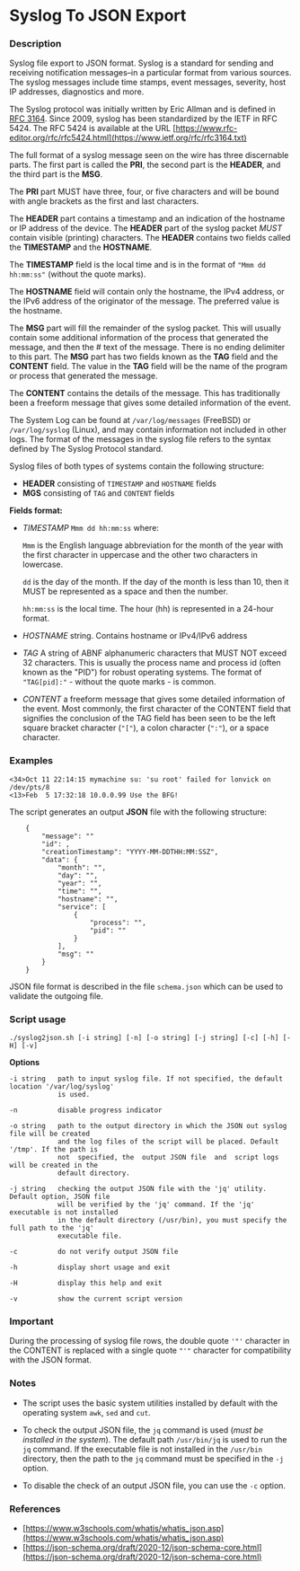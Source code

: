 # Syslog To JSON Export

### Description

Syslog file export to JSON format. Syslog is a standard for sending and receiving notification messages–in a particular format from various sources. The syslog messages include time stamps, event messages, severity, host IP addresses, diagnostics and more.

The Syslog protocol was initially written by Eric Allman and is defined in [RFC 3164](https://www.ietf.org/rfc/rfc3164.txt). Since 2009, syslog has been standardized by the IETF in RFC 5424. The RFC 5424 is available at the URL  [https://www.rfc-editor.org/rfc/rfc5424.html](https://www.ietf.org/rfc/rfc3164.txt)

The full format of a syslog message seen on the wire has three discernable parts. The first part is called the **PRI**, the second part is the **HEADER**, and the third part is the **MSG**.

The **PRI** part MUST have three, four, or five characters and will be bound with angle brackets as the first and last characters.

The **HEADER** part contains a timestamp and an indication of the hostname or IP address of the device. The **HEADER** part of the syslog packet *MUST* contain visible (printing) characters. The **HEADER** contains two fields called the **TIMESTAMP** and the **HOSTNAME**.

The **TIMESTAMP** field is the local time and is in the format of `"Mmm dd hh:mm:ss"` (without the quote marks).

The **HOSTNAME** field will contain only the hostname, the IPv4 address, or the IPv6 address of the originator of the message. The preferred value is the hostname.

The **MSG** part will fill the remainder of the syslog packet. This will usually contain some additional information of the process that generated the message, and then the # text of the message. There is no ending delimiter to this part. The **MSG** part has two fields known as the **TAG** field and the **CONTENT** field. The value in the **TAG** field will be the name of the program or process that generated the message.

The **CONTENT** contains the details of the message. This has traditionally been a freeform message that gives some detailed information of the event.

The System Log can be found at `/var/log/messages` (FreeBSD) or `/var/log/syslog` (Linux), and may contain information not included in other logs. The format of the messages in the syslog file refers to the syntax defined by The Syslog Protocol standard.

Syslog files of both types of systems contain the following structure:

- **HEADER**  consisting of `TIMESTAMP` and `HOSTNAME` fields
- **MGS**     consisting of `TAG` and `CONTENT` fields

**Fields format:**

* *TIMESTAMP* `Mmm dd hh:mm:ss` where:

    `Mmm` is the English language abbreviation for the month of the year with the first character in uppercase and the other two characters in lowercase.
    
    `dd` is the day of the month.  If the day of the month is less than 10, then it MUST be represented as a space and then the number.
    
    `hh:mm:ss` is the local time. The hour (hh) is represented in a 24-hour format.

* *HOSTNAME* string. Contains hostname or IPv4/IPv6 address

* *TAG* A string of ABNF alphanumeric characters that MUST NOT exceed 32 characters. This is usually the process name and process id (often known as the "PID") for robust operating systems. The format of `"TAG[pid]:"` - without the quote marks - is common.

* *CONTENT* a freeform message that gives some detailed information of the event. Most commonly, the first character of the CONTENT field that signifies the conclusion of the TAG field has been seen to be the left square bracket character (`"["`), a colon character (`":"`), or a space character.

### Examples

```
<34>Oct 11 22:14:15 mymachine su: 'su root' failed for lonvick on /dev/pts/8
<13>Feb  5 17:32:18 10.0.0.99 Use the BFG!
```

The script generates an output **JSON** file with the following structure:

```
    {
        "message": ""
        "id": ,
        "creationTimestamp": "YYYY-MM-DDTHH:MM:SSZ",
        "data": {
            "month": "",
            "day": "",
            "year": "",
            "time": "",
            "hostname": "",
            "service": [
                {
                    "process": "",
                    "pid": ""
                }
            ],
            "msg": ""
        }
    }
```

JSON file format is described in the file `schema.json` which can be used to validate the outgoing file.

### Script usage

```
./syslog2json.sh [-i string] [-n] [-o string] [-j string] [-c] [-h] [-H] [-v]
```
**Options**

```
-i string   path to input syslog file. If not specified, the default location '/var/log/syslog'
            is used.

-n          disable progress indicator

-o string   path to the output directory in which the JSON out syslog file will be created
            and the log files of the script will be placed. Default '/tmp'. If the path is
            not  specified, the  output JSON file  and  script logs will be created in the
            default directory.

-j string   checking the output JSON file with the 'jq' utility. Default option, JSON file
            will be verified by the 'jq' command. If the 'jq' executable is not installed
            in the default directory (/usr/bin), you must specify the full path to the 'jq'
            executable file.

-c          do not verify output JSON file

-h          display short usage and exit

-H          display this help and exit

-v          show the current script version
```

### Important

During the processing of syslog file rows, the double quote `'"'` character in the CONTENT is replaced with a single quote `"'"` character for compatibility with the JSON format.

### Notes

* The script uses the basic system utilities installed by default with the operating system `awk`, `sed` and `cut`.

* To check the output JSON file, the `jq` command is used (*must be installed in the system*). The default path `/usr/bin/jq` is used to run the `jq` command. If the executable file is not installed in the `/usr/bin` directory, then the path to the `jq` command must be specified in the `-j` option.

* To disable the check of an output JSON file, you can use the `-c` option.

### References

* [https://www.w3schools.com/whatis/whatis_json.asp](https://www.w3schools.com/whatis/whatis_json.asp)
* [https://json-schema.org/draft/2020-12/json-schema-core.html](https://json-schema.org/draft/2020-12/json-schema-core.html)
